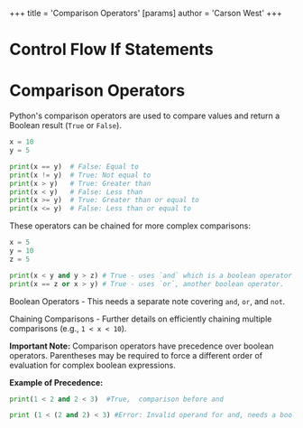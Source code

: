 +++
 title = 'Comparison Operators'
[params]
	author = 'Carson West'
+++
# Control Flow If Statements
# Comparison Operators 
Python's comparison operators are used to compare values and return a Boolean result (`True` or `False`).

```python
x = 10
y = 5

print(x == y)  # False: Equal to
print(x != y)  # True: Not equal to
print(x > y)   # True: Greater than
print(x < y)   # False: Less than
print(x >= y)  # True: Greater than or equal to
print(x <= y)  # False: Less than or equal to
```

These operators can be chained for more complex comparisons:

```python
x = 5
y = 10
z = 5

print(x < y and y > z) # True - uses `and` which is a boolean operator which can be covered separately.
print(x == z or x > y) # True - uses `or`, another boolean operator.

```

Boolean Operators  - This needs a separate note covering `and`, `or`, and `not`.

Chaining Comparisons -  Further details on efficiently chaining multiple comparisons (e.g., `1 < x < 10`).


**Important Note:**  Comparison operators have precedence over boolean operators.  Parentheses may be required to force a different order of evaluation for complex boolean expressions.

**Example of Precedence:**

```python
print(1 < 2 and 2 < 3)  #True,  comparison before and

print (1 < (2 and 2) < 3) #Error: Invalid operand for and, needs a boolean
```
